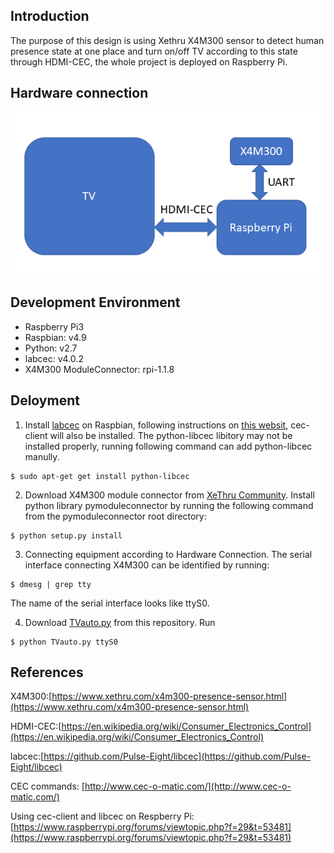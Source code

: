 ## Introduction

The purpose of this design is using Xethru X4M300 sensor to detect human presence state at one place and turn on/off TV according to this state through HDMI-CEC, the whole project is deployed on Raspberry Pi.


## Hardware connection 

![TVauto](/TVauto.png)

## Development Environment

* Raspberry Pi3
* Raspbian: v4.9
* Python: v2.7 
* labcec: v4.0.2
* X4M300 ModuleConnector: rpi-1.1.8  


## Deloyment


1. Install [labcec](https://github.com/Pulse-Eight/libcec) on Raspbian, following instructions on [this websit](https://github.com/Pulse-Eight/libcec/wiki/Raspberry-Pi-set-up), cec-client will also be installed. The python-libcec libitory may not be installed properly, running following command can add python-libcec manully.
```
$ sudo apt-get get install python-libcec
```
2. Download X4M300 module connector from [XeThru Community](https://www.xethru.com/community/resources/module-connector-raspberry-pi.81/). Install python library pymoduleconnector by running the following command from the pymoduleconnector root directory:
```
$ python setup.py install
```
3. Connecting equipment according to Hardware Connection. The serial interface connecting X4M300 can be identified by running:
```
$ dmesg | grep tty
```
The name of the serial interface looks like ttyS0.

4. Download [TVauto.py](https://github.com/charlieshao5189/TV-auto-on-off/blob/master/TVauto.py) from this repository. Run
 ```
$ python TVauto.py ttyS0
```
 
## References
X4M300:[https://www.xethru.com/x4m300-presence-sensor.html](https://www.xethru.com/x4m300-presence-sensor.html)

HDMI-CEC:[https://en.wikipedia.org/wiki/Consumer_Electronics_Control](https://en.wikipedia.org/wiki/Consumer_Electronics_Control)

labcec:[https://github.com/Pulse-Eight/libcec](https://github.com/Pulse-Eight/libcec)

CEC commands: [http://www.cec-o-matic.com/](http://www.cec-o-matic.com/)

Using  cec-client and libcec on Respberry Pi: [https://www.raspberrypi.org/forums/viewtopic.php?f=29&t=53481](https://www.raspberrypi.org/forums/viewtopic.php?f=29&t=53481)
